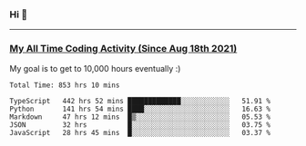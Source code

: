 ### Hi 🙂

---

### <a href="https://wakatime.com/@Eroxl">My All Time Coding Activity (Since Aug 18th 2021)</a>
My goal is to get to 10,000 hours eventually :)
<!--START_SECTION:waka-->

```text
Total Time: 853 hrs 10 mins

TypeScript   442 hrs 52 mins █████████████░░░░░░░░░░░░   51.91 %
Python       141 hrs 54 mins ████░░░░░░░░░░░░░░░░░░░░░   16.63 %
Markdown     47 hrs 12 mins  █▒░░░░░░░░░░░░░░░░░░░░░░░   05.53 %
JSON         32 hrs          █░░░░░░░░░░░░░░░░░░░░░░░░   03.75 %
JavaScript   28 hrs 45 mins  █░░░░░░░░░░░░░░░░░░░░░░░░   03.37 %
```

<!--END_SECTION:waka-->
